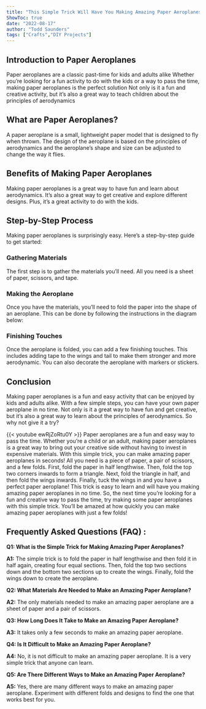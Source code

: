 ```yaml
---
title: "This Simple Trick Will Have You Making Amazing Paper Aeroplanes in Seconds!"
ShowToc: true 
date: "2022-08-17"
author: "Todd Saunders" 
tags: ["Crafts","DIY Projects"]
---
```

## Introduction to Paper Aeroplanes

Paper aeroplanes are a classic past-time for kids and adults alike Whether you’re looking for a fun activity to do with the kids or a way to pass the time, making paper aeroplanes is the perfect solution Not only is it a fun and creative activity, but it’s also a great way to teach children about the principles of aerodynamics 

## What are Paper Aeroplanes?

A paper aeroplane is a small, lightweight paper model that is designed to fly when thrown. The design of the aeroplane is based on the principles of aerodynamics and the aeroplane’s shape and size can be adjusted to change the way it flies. 

## Benefits of Making Paper Aeroplanes

Making paper aeroplanes is a great way to have fun and learn about aerodynamics. It’s also a great way to get creative and explore different designs. Plus, it’s a great activity to do with the kids. 

## Step-by-Step Process

Making paper aeroplanes is surprisingly easy. Here’s a step-by-step guide to get started: 

### Gathering Materials 

The first step is to gather the materials you’ll need. All you need is a sheet of paper, scissors, and tape. 

### Making the Aeroplane 

Once you have the materials, you’ll need to fold the paper into the shape of an aeroplane. This can be done by following the instructions in the diagram below: 

### Finishing Touches 

Once the aeroplane is folded, you can add a few finishing touches. This includes adding tape to the wings and tail to make them stronger and more aerodynamic. You can also decorate the aeroplane with markers or stickers. 

## Conclusion 

Making paper aeroplanes is a fun and easy activity that can be enjoyed by kids and adults alike. With a few simple steps, you can have your own paper aeroplane in no time. Not only is it a great way to have fun and get creative, but it’s also a great way to learn about the principles of aerodynamics. So why not give it a try?

{{< youtube ewRjZoRtu0Y >}} 
Paper aeroplanes are a fun and easy way to pass the time. Whether you’re a child or an adult, making paper aeroplanes is a great way to bring out your creative side without having to invest in expensive materials. With this simple trick, you can make amazing paper aeroplanes in seconds! All you need is a piece of paper, a pair of scissors, and a few folds. First, fold the paper in half lengthwise. Then, fold the top two corners inwards to form a triangle. Next, fold the triangle in half, and then fold the wings inwards. Finally, tuck the wings in and you have a perfect paper aeroplane! This trick is easy to learn and will have you making amazing paper aeroplanes in no time. So, the next time you’re looking for a fun and creative way to pass the time, try making some paper aeroplanes with this simple trick. You’ll be amazed at how quickly you can make amazing paper aeroplanes with just a few folds!

## Frequently Asked Questions (FAQ) :
**Q1: What is the Simple Trick for Making Amazing Paper Aeroplanes?**

**A1:** The simple trick is to fold the paper in half lengthwise and then fold it in half again, creating four equal sections. Then, fold the top two sections down and the bottom two sections up to create the wings. Finally, fold the wings down to create the aeroplane.

**Q2: What Materials Are Needed to Make an Amazing Paper Aeroplane?**

**A2:** The only materials needed to make an amazing paper aeroplane are a sheet of paper and a pair of scissors.

**Q3: How Long Does It Take to Make an Amazing Paper Aeroplane?**

**A3:** It takes only a few seconds to make an amazing paper aeroplane.

**Q4: Is It Difficult to Make an Amazing Paper Aeroplane?**

**A4:** No, it is not difficult to make an amazing paper aeroplane. It is a very simple trick that anyone can learn.

**Q5: Are There Different Ways to Make an Amazing Paper Aeroplane?**

**A5:** Yes, there are many different ways to make an amazing paper aeroplane. Experiment with different folds and designs to find the one that works best for you.



